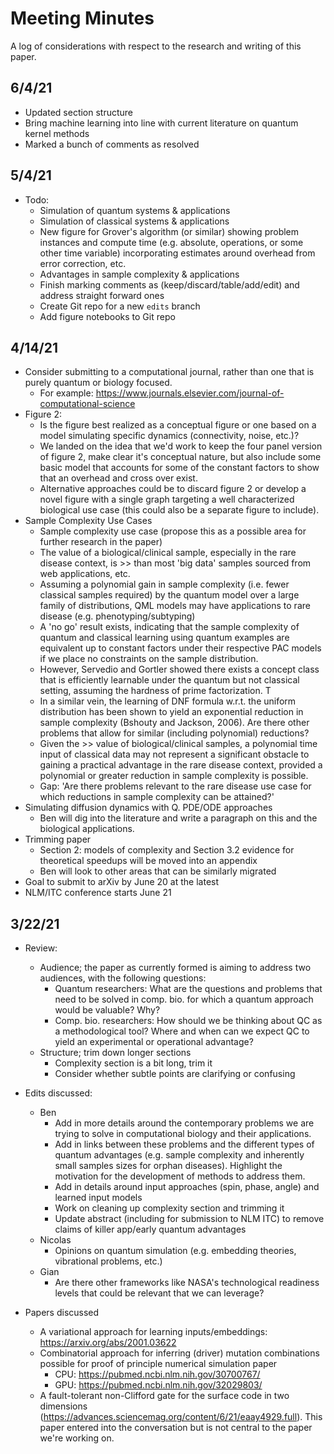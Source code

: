 # Meeting Minutes

A log of considerations with respect to the research and writing of this paper.

## 6/4/21
- Updated section structure
- Bring machine learning into line with current literature on quantum kernel methods
- Marked a bunch of comments as resolved

## 5/4/21
- Todo:
    - Simulation of quantum systems & applications
    - Simulation of classical systems & applications
    - New figure for Grover's algorithm (or similar) showing problem instances and compute time (e.g. absolute, operations, or some other time variable) incorporating estimates around overhead from error correction, etc.
    - Advantages in sample complexity & applications
    - Finish marking comments as (keep/discard/table/add/edit) and address straight forward ones
    - Create Git repo for a new `edits` branch
    - Add figure notebooks to Git repo

## 4/14/21

- Consider submitting to a computational journal, rather than one that is purely quantum or biology focused.
    - For example: https://www.journals.elsevier.com/journal-of-computational-science
- Figure 2:
    - Is the figure best realized as a conceptual figure or one based on a model simulating specific dynamics (connectivity, noise, etc.)?
    - We landed on the idea that we'd work to keep the four panel version of figure 2, make clear it's conceptual nature, but also include some basic model that accounts for some of the constant factors to show that an overhead and cross over exist.
    - Alternative approaches could be to discard figure 2 or develop a novel figure with a single graph targeting a well characterized biological use case (this could also be a separate figure to include).
- Sample Complexity Use Cases
    - Sample complexity use case (propose this as a possible area for further research in the paper)
    - The value of a biological/clinical sample, especially in the rare disease context, is >> than most 'big data' samples sourced from web applications, etc.
    - Assuming a polynomial gain in sample complexity (i.e. fewer classical samples required) by the quantum model over a large family of distributions, QML models may have applications to rare disease (e.g. phenotyping/subtyping)
    - A 'no go' result exists, indicating that the sample complexity of quantum and classical learning using quantum examples are equivalent up to constant factors under their respective PAC models if we place no constraints on the sample distribution.
    - However, Servedio and Gortler showed there exists a concept class that is efficiently learnable under the quantum but not classical setting, assuming the hardness of prime factorization. T
    - In a similar vein, the learning of DNF formula w.r.t. the uniform distribution has been shown to yield an exponential reduction in sample complexity (Bshouty and Jackson, 2006). Are there other problems that allow for similar (including polynomial) reductions?
    - Given the >> value of biological/clinical samples, a polynomial time input of classical data may not represent a significant obstacle to gaining a practical advantage in the rare disease context, provided a polynomial or greater reduction in sample complexity is possible. 
    - Gap: 'Are there problems relevant to the rare disease use case for which reductions in sample complexity can be attained?'
- Simulating diffusion dynamics with Q. PDE/ODE approaches
    - Ben will dig into the literature and write a paragraph on this and the biological applications. 
- Trimming paper
    - Section 2: models of complexity and Section 3.2 evidence for theoretical speedups will be moved into an appendix
    - Ben will look to other areas that can be similarly migrated
- Goal to submit to arXiv by June 20 at the latest
- NLM/ITC conference starts June 21

## 3/22/21

- Review:
    - Audience; the paper as currently formed is aiming to address two audiences, with the following questions:
        - Quantum researchers: What are the questions and problems that need to be solved in comp. bio. for which a quantum approach would be valuable? Why?
        - Comp. bio. researchers: How should we be thinking about QC as a methodological tool? Where and when can we expect QC to yield an experimental or operational advantage?
    - Structure; trim down longer sections
        - Complexity section is a bit long, trim it
        - Consider whether subtle points are clarifying or confusing

- Edits discussed:
    - Ben
        - Add in more details around the contemporary problems we are trying to solve in computational biology and their applications. 
        - Add in links between these problems and the different types of quantum advantages (e.g. sample complexity and inherently small samples sizes for orphan diseases). Highlight the motivation for the development of methods to address them.
        - Add in details around input approaches (spin, phase, angle) and learned input models
        - Work on cleaning up complexity section and trimming it
        - Update abstract (including for submission to NLM ITC) to remove claims of killer app/early quantum advantages
    - Nicolas
        - Opinions on quantum simulation (e.g. embedding theories, vibrational problems, etc.)
    - Gian
        - Are there other frameworks like NASA's technological readiness levels that could be relevant that we can leverage?
 
- Papers discussed
    - A variational approach for learning inputs/embeddings: https://arxiv.org/abs/2001.03622
    - Combinatorial approach for inferring (driver) mutation combinations possible for proof of principle numerical simulation paper
        - CPU: https://pubmed.ncbi.nlm.nih.gov/30700767/
        - GPU: https://pubmed.ncbi.nlm.nih.gov/32029803/
    - A fault-tolerant non-Clifford gate for the surface code in two dimensions (https://advances.sciencemag.org/content/6/21/eaay4929.full). This paper entered into the conversation but is not central to the paper we're working on. 
